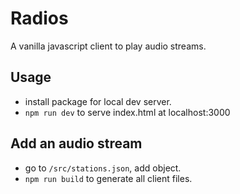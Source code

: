 # Radios

A vanilla javascript client to play audio streams.

## Usage

- install package for local dev server.
- `npm run dev` to serve index.html at localhost:3000

## Add an audio stream

- go to `/src/stations.json`, add object.
- `npm run build` to generate all client files.
